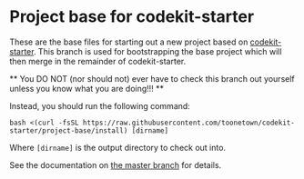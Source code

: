 # Project base for codekit-starter
These are the base files for starting out a new project based on [codekit-starter](https://github.com/toonetown/codekit-starter).  This branch is used for bootstrapping the base project which will then merge in the remainder of codekit-starter.

** You DO NOT (nor should not) ever have to check this branch out yourself unless you know what you are doing!!! **

Instead, you should run the following command:

    bash <(curl -fsSL https://raw.githubusercontent.com/toonetown/codekit-starter/project-base/install) [dirname]

Where `[dirname]` is the output directory to check out into.

See the documentation on [the master branch](https://github.com/toonetown/codekit-starter) for details.
